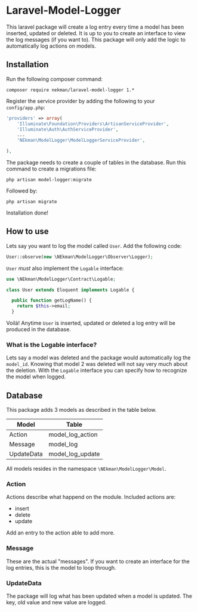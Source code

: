 # Laravel-Model-Logger

This laravel package will create a log entry every time a model has been inserted, updated or deleted. It is up to you to create an interface to view the log messages (if you want to). This package will only add the logic to automatically log actions on models.

## Installation

Run the following composer command:

    composer require nekman/laravel-model-logger 1.*
    
Register the service provider by adding the following to your `config/app.php`:

```php
'providers' => array(
    'Illuminate\Foundation\Providers\ArtisanServiceProvider',
    'Illuminate\Auth\AuthServiceProvider',
    ...
    'NEkman\ModelLogger\ModelLoggerServiceProvider',

),
```

The package needs to create a couple of tables in the database. Run this command to create a migrations file:

    php artisan model-logger:migrate
    
Followed by:

    php artisan migrate
    
Installation done!
    
## How to use

Lets say you want to log the model called `User`. Add the following code:

```php
User::observe(new \NEkman\ModelLogger\Observer\Logger);
```
    
`User` _must_ also implement the `Logable` interface:
    
```php
use \NEkman\ModelLogger\Contract\Logable;

class User extends Eloquent implements Logable {

  public function getLogName() {
    return $this->email;
  }
```
  
Voilà! Anytime `User` is inserted, updated or deleted a log entry will be produced in the database.

### What is the Logable interface?

Lets say a model was deleted and the package would automatically log the `model_id`. Knowing that model 2 was deleted will not say very much about the deletion. With the `Logable` interface you can specify how to recognize the model when logged.

## Database

This package adds 3 models as described in the table below.

| Model | Table |
| ----- | ----- |
| Action | model_log_action |
| Message | model_log |
| UpdateData | model_log_update |

All models resides in the namespace `\NEkman\ModelLogger\Model`.

### Action

Actions describe what happend on the module. Included actions are:

* insert
* delete
* update

Add an entry to the action able to add more.

### Message

These are the actual "messages". If you want to create an interface for the log entries, this is the model to loop through.

### UpdateData

The package will log what has been updated when a model is updated. The key, old value and new value are logged.
